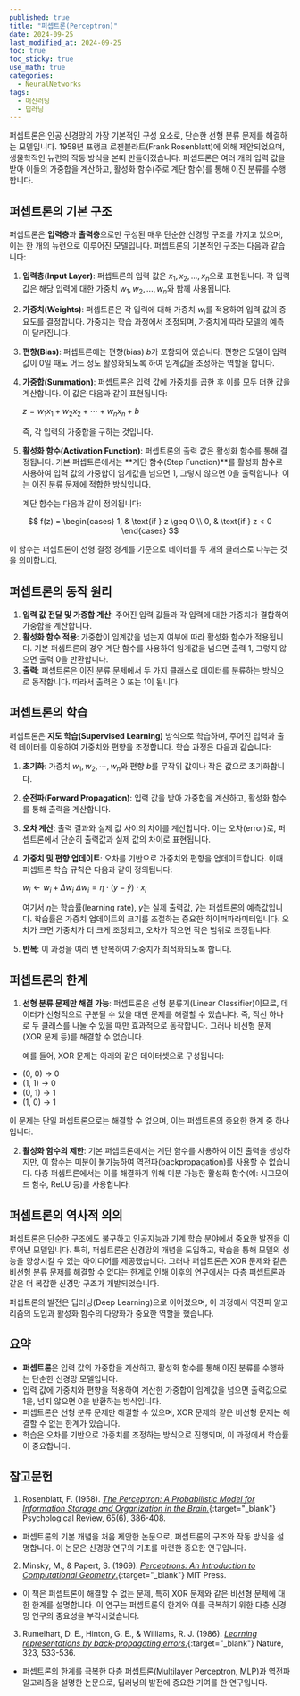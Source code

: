 ```yaml
---
published: true
title: "퍼셉트론(Perceptron)"
date: 2024-09-25
last_modified_at: 2024-09-25
toc: true
toc_sticky: true
use_math: true
categories:
  - NeuralNetworks
tags:
  - 머신러닝
  - 딥러닝
---
```

퍼셉트론은 인공 신경망의 가장 기본적인 구성 요소로, 단순한 선형 분류 문제를 해결하는 모델입니다. 1958년 프랭크 로젠블라트(Frank Rosenblatt)에 의해 제안되었으며, 생물학적인 뉴런의 작동 방식을 본떠 만들어졌습니다. 퍼셉트론은 여러 개의 입력 값을 받아 이들의 가중합을 계산하고, 활성화 함수(주로 계단 함수)를 통해 이진 분류를 수행합니다.

## 퍼셉트론의 기본 구조

퍼셉트론은 **입력층**과 **출력층**으로만 구성된 매우 단순한 신경망 구조를 가지고 있으며, 이는 한 개의 뉴런으로 이루어진 모델입니다. 퍼셉트론의 기본적인 구조는 다음과 같습니다:

1. **입력층(Input Layer)**: 퍼셉트론의 입력 값은 $x_1, x_2, ..., x_n$으로 표현됩니다. 각 입력 값은 해당 입력에 대한 가중치 $w_1, w_2, ..., w_n$와 함께 사용됩니다.

2. **가중치(Weights)**: 퍼셉트론은 각 입력에 대해 가중치 $w_i$를 적용하여 입력 값의 중요도를 결정합니다. 가중치는 학습 과정에서 조정되며, 가중치에 따라 모델의 예측이 달라집니다.

3. **편향(Bias)**: 퍼셉트론에는 편향(bias) $b$가 포함되어 있습니다. 편향은 모델이 입력 값이 0일 때도 어느 정도 활성화되도록 하여 임계값을 조정하는 역할을 합니다.

4. **가중합(Summation)**: 퍼셉트론은 입력 값에 가중치를 곱한 후 이를 모두 더한 값을 계산합니다. 이 값은 다음과 같이 표현됩니다:

   $z = w_1x_1 + w_2x_2 + \cdots + w_nx_n + b$

   즉, 각 입력의 가중합을 구하는 것입니다.

5. **활성화 함수(Activation Function)**: 퍼셉트론의 출력 값은 활성화 함수를 통해 결정됩니다. 기본 퍼셉트론에서는 **계단 함수(Step Function)**를 활성화 함수로 사용하여 입력 값의 가중합이 임계값을 넘으면 1, 그렇지 않으면 0을 출력합니다. 이는 이진 분류 문제에 적합한 방식입니다.

   계단 함수는 다음과 같이 정의됩니다:

  $$
  f(z) = \begin{cases}
  1, & \text{if } z \geq 0 \\
  0, & \text{if } z < 0
  \end{cases}
  $$

   이 함수는 퍼셉트론이 선형 결정 경계를 기준으로 데이터를 두 개의 클래스로 나누는 것을 의미합니다.

## 퍼셉트론의 동작 원리

1. **입력 값 전달 및 가중합 계산**: 주어진 입력 값들과 각 입력에 대한 가중치가 결합하여 가중합을 계산합니다.
2. **활성화 함수 적용**: 가중합이 임계값을 넘는지 여부에 따라 활성화 함수가 적용됩니다. 기본 퍼셉트론의 경우 계단 함수를 사용하여 임계값을 넘으면 출력 1, 그렇지 않으면 출력 0을 반환합니다.
3. **출력**: 퍼셉트론은 이진 분류 문제에서 두 가지 클래스로 데이터를 분류하는 방식으로 동작합니다. 따라서 출력은 0 또는 1이 됩니다.

## 퍼셉트론의 학습

퍼셉트론은 **지도 학습(Supervised Learning)** 방식으로 학습하며, 주어진 입력과 출력 데이터를 이용하여 가중치와 편향을 조정합니다. 학습 과정은 다음과 같습니다:

1. **초기화**: 가중치 $w_1, w_2, \cdots, w_n$와 편향 $b$를 무작위 값이나 작은 값으로 초기화합니다.
2. **순전파(Forward Propagation)**: 입력 값을 받아 가중합을 계산하고, 활성화 함수를 통해 출력을 계산합니다.
3. **오차 계산**: 출력 결과와 실제 값 사이의 차이를 계산합니다. 이는 오차(error)로, 퍼셉트론에서 단순히 출력값과 실제 값의 차이로 표현됩니다.
4. **가중치 및 편향 업데이트**: 오차를 기반으로 가중치와 편향을 업데이트합니다. 이때 퍼셉트론 학습 규칙은 다음과 같이 정의됩니다:

   $w_i \leftarrow w_i + \Delta w_i$
   $\Delta w_i = \eta \cdot (y - \hat{y}) \cdot x_i$

   여기서 $\eta$는 학습률(learning rate), $y$는 실제 출력값, $\hat{y}$는 퍼셉트론의 예측값입니다. 학습률은 가중치 업데이트의 크기를 조절하는 중요한 하이퍼파라미터입니다. 오차가 크면 가중치가 더 크게 조정되고, 오차가 작으면 작은 범위로 조정됩니다.

5. **반복**: 이 과정을 여러 번 반복하여 가중치가 최적화되도록 합니다.

## 퍼셉트론의 한계

1. **선형 분류 문제만 해결 가능**: 퍼셉트론은 선형 분류기(Linear Classifier)이므로, 데이터가 선형적으로 구분될 수 있을 때만 문제를 해결할 수 있습니다. 즉, 직선 하나로 두 클래스를 나눌 수 있을 때만 효과적으로 동작합니다. 그러나 비선형 문제(XOR 문제 등)를 해결할 수 없습니다.

   예를 들어, XOR 문제는 아래와 같은 데이터셋으로 구성됩니다:
  * (0, 0) → 0
  * (1, 1) → 0
  * (0, 1) → 1
  * (1, 0) → 1

   이 문제는 단일 퍼셉트론으로는 해결할 수 없으며, 이는 퍼셉트론의 중요한 한계 중 하나입니다.

2. **활성화 함수의 제한**: 기본 퍼셉트론에서는 계단 함수를 사용하여 이진 출력을 생성하지만, 이 함수는 미분이 불가능하여 역전파(backpropagation)를 사용할 수 없습니다. 다층 퍼셉트론에서는 이를 해결하기 위해 미분 가능한 활성화 함수(예: 시그모이드 함수, ReLU 등)를 사용합니다.

## 퍼셉트론의 역사적 의의

퍼셉트론은 단순한 구조에도 불구하고 인공지능과 기계 학습 분야에서 중요한 발전을 이루어낸 모델입니다. 특히, 퍼셉트론은 신경망의 개념을 도입하고, 학습을 통해 모델의 성능을 향상시킬 수 있는 아이디어를 제공했습니다. 그러나 퍼셉트론은 XOR 문제와 같은 비선형 분류 문제를 해결할 수 없다는 한계로 인해 이후의 연구에서는 다층 퍼셉트론과 같은 더 복잡한 신경망 구조가 개발되었습니다.

퍼셉트론의 발전은 딥러닝(Deep Learning)으로 이어졌으며, 이 과정에서 역전파 알고리즘의 도입과 활성화 함수의 다양화가 중요한 역할을 했습니다.

## 요약

* **퍼셉트론**은 입력 값의 가중합을 계산하고, 활성화 함수를 통해 이진 분류를 수행하는 단순한 신경망 모델입니다.
* 입력 값에 가중치와 편향을 적용하여 계산한 가중합이 임계값을 넘으면 출력값으로 1을, 넘지 않으면 0을 반환하는 방식입니다.
* 퍼셉트론은 선형 분류 문제만 해결할 수 있으며, XOR 문제와 같은 비선형 문제는 해결할 수 없는 한계가 있습니다.
* 학습은 오차를 기반으로 가중치를 조정하는 방식으로 진행되며, 이 과정에서 학습률이 중요합니다.


## 참고문헌

1. Rosenblatt, F. (1958). [*The Perceptron: A Probabilistic Model for Information Storage and Organization in the Brain.*](https://psycnet.apa.org/record/1959-09865-001){:target="_blank"} Psychological Review, 65(6), 386-408.
  - 퍼셉트론의 기본 개념을 처음 제안한 논문으로, 퍼셉트론의 구조와 작동 방식을 설명합니다. 이 논문은 신경망 연구의 기초를 마련한 중요한 연구입니다.

2. Minsky, M., & Papert, S. (1969). [*Perceptrons: An Introduction to Computational Geometry*.](https://leon.bottou.org/publications/pdf/perceptrons-2017.pdf){:target="_blank"} MIT Press.
  - 이 책은 퍼셉트론이 해결할 수 없는 문제, 특히 XOR 문제와 같은 비선형 문제에 대한 한계를 설명합니다. 이 연구는 퍼셉트론의 한계와 이를 극복하기 위한 다층 신경망 연구의 중요성을 부각시켰습니다.

3. Rumelhart, D. E., Hinton, G. E., & Williams, R. J. (1986). [*Learning representations by back-propagating errors*.](https://www.nature.com/articles/323533a0){:target="_blank"} Nature, 323, 533-536.
  - 퍼셉트론의 한계를 극복한 다층 퍼셉트론(Multilayer Perceptron, MLP)과 역전파 알고리즘을 설명한 논문으로, 딥러닝의 발전에 중요한 기여를 한 연구입니다.
